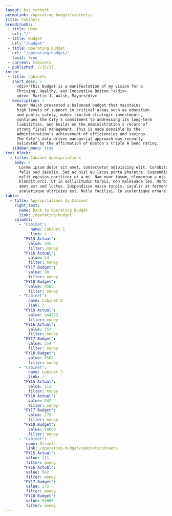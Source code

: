 ```yaml
---
layout: bos_content
permalink: /operating-budget/cabinets/
title: Cabinets
breadcrumbs:
 - title: Home
   url: "/"
 - title: Budget
   url: "/budget"
 - title: Operating Budget
   url: "/operating-budget/"
   local: true
 - current: Cabinets
 - published: 2/15/17
intro:
 - title: Cabinets
   short_desc: >
     <div>"This budget is a manifestation of my vision for a
     Thriving, Healthy, and Innovative Boston."</div>
     <div>- Martin J. Walsh, Mayor</div>
   description: >
     Mayor Walsh presented a balanced budget that maintains 
     high levels of support in critical areas such as education 
     and public safety, makes limited strategic investments,
     continues the City's commitment to addressing its long-term
     liabilities, and builds on the Administration's record of 
     strong fiscal management. This is made possible by the 
     Administration's achievement of efficiencies and savings. 
     The City's data-driven managerial approach was recently 
     validated by the affirmation of Boston's triple A bond rating.
   sidebar_menu: true
text_block:
  - title: Cabinet Appropriations
    body: >
      Lorem ipsum dolor sit amet, consectetur adipiscing elit. Curabitur suscipit id 
      felis sed iaculis. Sed ac nisl eu lacus porta pharetra. Suspendisse a tortor vel 
      velit egestas porttitor et a mi. Nam nunc ipsum, elementum a nisi nec, scelerisque 
      blandit orci. Ut in sollicitudin turpis, non malesuada leo. Morbi vehicula sit 
      amet est sed luctus. Suspendisse massa turpis, iaculis at fermentum placerat, 
      scelerisque ultricies est. Nulla facilisi. In scelerisque ornare tincidunt.
table:
  - title: Appropriations by Cabinet
    right_text: 
      name: Back to Operating Budget
      link: /operating-budget
    columns:
      - "Cabinet": 
           name: Cabinet 1
           link: /
        "FY15 Actual":
          value: 345
          filter: money
        "FY16 Actual":
          value: 44
          filter: money
        "FY17 Budget":
          value: 90
          filter: money
        "FY18 Budget":
          value: 6565
          filter: money
      - "Cabinet":
          name: Cabinet 2
          link: /
        "FY15 Actual":
          value: 344573
          filter: money
        "FY16 Actual":
          value: 757
          filter: money
        "FY17 Budget":
          value: 554
          filter: money
        "FY18 Budget":
          value: 6565
          filter: money
      - "Cabinet":
          name: Cabinet 3
          link: /
        "FY15 Actual":
          value: 111
          filter: money
        "FY16 Actual":
          value: 542
          filter: money
        "FY17 Budget":
          value: 275
          filter: money
        "FY18 Budget":
          value: 50000
          filter: money
      - "Cabinet":
         name: Streets
         link: /operating-budget/cabinets/streets
        "FY15 Actual":
         value: 111
         filter: money
        "FY16 Actual":
         value: 542
         filter: money
        "FY17 Budget":
         value: 275
         filter: money
        "FY18 Budget":
         value: 50000
         filter: money
---
```

